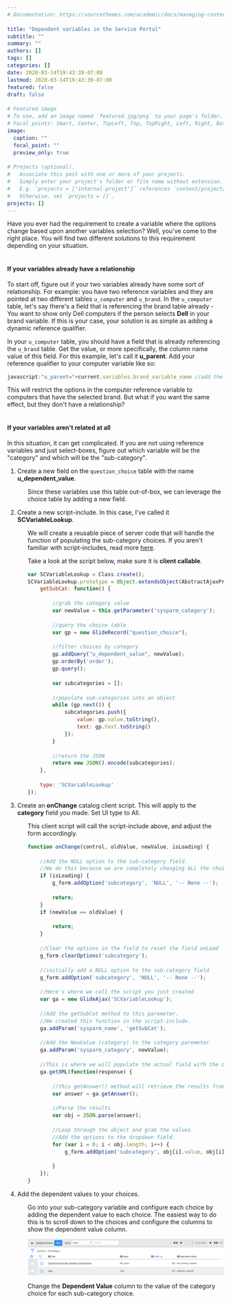 ```yaml
---
# Documentation: https://sourcethemes.com/academic/docs/managing-content/

title: "Dependent variables in the Service Portal"
subtitle: ""
summary: ""
authors: []
tags: []
categories: []
date: 2020-03-14T19:43:39-07:00
lastmod: 2020-03-14T19:43:39-07:00
featured: false
draft: false

# Featured image
# To use, add an image named `featured.jpg/png` to your page's folder.
# Focal points: Smart, Center, TopLeft, Top, TopRight, Left, Right, BottomLeft, Bottom, BottomRight.
image:
  caption: ""
  focal_point: ""
  preview_only: true

# Projects (optional).
#   Associate this post with one or more of your projects.
#   Simply enter your project's folder or file name without extension.
#   E.g. `projects = ["internal-project"]` references `content/project/deep-learning/index.md`.
#   Otherwise, set `projects = []`.
projects: []
---
```

Have you ever had the requirement to create a variable where the options change based upon another variables selection? Well, you've come to the right place. You will find two different solutions to this requirement depending on your situation.
<br>
<br>

<h4>If your variables already have a relationship</h4>

To start off, figure out if your two variables already have some sort of relationship. For example: you have two reference
variables and they are pointed at two different tables `u_computer` and `u_brand`. In the `u_computer` table, let's say there's a field that is referencing the brand table already - You want to show only Dell computers if the person selects **Dell** in your brand variable. If this is your case, your solution is as simple as adding a dynamic reference qualifier.

In your `u_computer` table, you should have a field that is already referencing the `u_brand` table. Get the value, or more specifically, the column name value of this field. For this example, let's call it **u_parent**. Add your reference qualifier to your computer variable like so:

```js
javascript:"u_parent="+current.variables.brand_variable_name //add the brand variable name
```

This will restrict the options in the computer reference variable to computers that have the selected brand. But what if you want the same effect, but they don't have a relationship?
<br>
<br>

<h4>If your variables aren't related at all</h4>

In this situation, it can get complicated. If you are not using reference variables and just select-boxes, figure out which variable will be the "category" and which will be the "sub-category".

<ol>
<li>

Create a new field on the `question_choice` table with the name **u_dependent_value**.
</li>
<ul>

Since these variables use this table out-of-box, we can leverage the choice table by adding a new field.
</ul>
<li>

Create a new script-include. In this case, I've called it **SCVariableLookup**.
</li>
<ol>

We will create a reusable piece of server code that will handle the function of populating the sub-category choices. If you aren't familiar with script-includes, read more [here](https://docs.servicenow.com/bundle/orlando-application-development/page/script/server-scripting/concept/c_ScriptIncludes.html).

Take a look at the script below, make sure it is **client callable**.

```js
var SCVariableLookup = Class.create();
SCVariableLookup.prototype = Object.extendsObject(AbstractAjaxProcessor, {
    getSubCat: function() {

        //grab the category value
        var newValue = this.getParameter('sysparm_category');

        //query the choice table
        var gp = new GlideRecord("question_choice");

        //filter choices by category
        gp.addQuery("u_dependent_value", newValue);
        gp.orderBy('order');
        gp.query();

        var subcategories = [];

        //populate sub-categories into an object
        while (gp.next()) {
            subcategories.push({
                value: gp.value.toString(),
                text: gp.text.toString()
            });
        }

        //return the JSON
        return new JSON().encode(subcategories);
    },

    type: 'SCVariableLookup'
});
```

</ol>
<li>

Create an **onChange** catalog client script. This will apply to the **category** field you made. Set UI type to All.
</li>
<ol>

This client script will call the script-include above, and adjust the form accordingly.

```js
function onChange(control, oldValue, newValue, isLoading) {

    //Add the NULL option to the sub-category field.
    //We do this because we are completely changing ALL the choices in the field.
    if (isLoading) {
        g_form.addOption('subcategory', 'NULL', '-- None --');

        return;
    }
    if (newValue == oldValue) {

        return;
    }

    //Clear the options in the field to reset the field onLoad
    g_form.clearOptions('subcategory');

    //initially add a NULL option to the sub-category field
    g_form.addOption('subcategory', 'NULL', '-- None --');

    //Here's where we call the script you just created
    var ga = new GlideAjax('SCVariableLookup');

    //Add the getSubCat method to this paremeter.
    //We created this function in the script-include.
    ga.addParam('sysparm_name', 'getSubCat');

    //Add the NewValue (category) to the category paremeter
    ga.addParam('sysparm_category', newValue);

    //This is where we will populate the actual field with the options that are related to the category
    ga.getXML(function(response) {

        //this getAnswer() method will retrieve the results from the server-side code.
        var answer = ga.getAnswer();

        //Parse the results
        var obj = JSON.parse(answer);

        //Loop through the object and grab the values.
        //Add the options to the dropdown field.
        for (var i = 0; i < obj.length; i++) {
            g_form.addOption('subcategory', obj[i].value, obj[i].text);

        }
    });
}
```
</ol>
<li>

Add the dependent values to your choices.
</li>
<ol>

Go into your sub-category variable and configure each choice by adding the dependent value to each choice. The easiest way to do this is to scroll down to the choices and configure the columns to show the dependent value column.

![screenshot](Screenshot.PNG)

Change the **Dependent Value** column to the value of the category choice for each sub-category choice.

</ol>
</ol>
  

